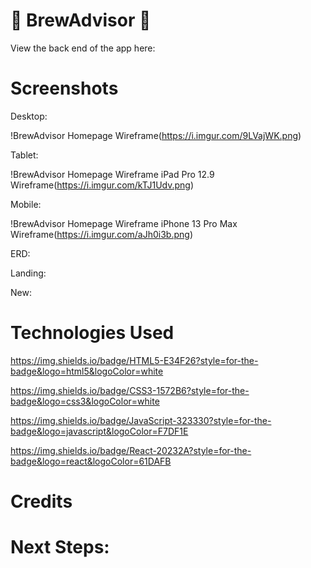 # 🍺 BrewAdvisor 🍻

View the back end of the app here: 

# Screenshots

Desktop:

!BrewAdvisor Homepage Wireframe(https://i.imgur.com/9LVajWK.png)

Tablet:

!BrewAdvisor Homepage Wireframe iPad Pro 12.9 Wireframe(https://i.imgur.com/kTJ1Udv.png)

Mobile:

!BrewAdvisor Homepage Wireframe iPhone 13 Pro Max Wireframe(https://i.imgur.com/aJh0i3b.png)

ERD:


Landing:


New:


# Technologies Used 

https://img.shields.io/badge/HTML5-E34F26?style=for-the-badge&logo=html5&logoColor=white

https://img.shields.io/badge/CSS3-1572B6?style=for-the-badge&logo=css3&logoColor=white

https://img.shields.io/badge/JavaScript-323330?style=for-the-badge&logo=javascript&logoColor=F7DF1E

https://img.shields.io/badge/React-20232A?style=for-the-badge&logo=react&logoColor=61DAFB



#  Credits 


# Next Steps:
